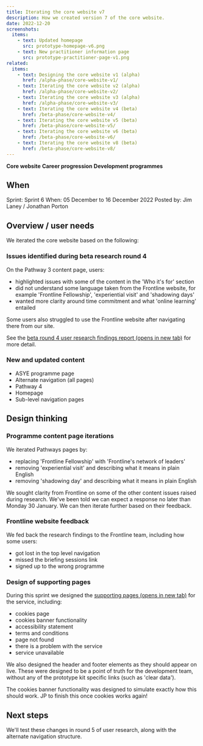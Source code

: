 ```yaml
---
title: Iterating the core website v7
description: How we created version 7 of the core website.
date: 2022-12-20
screenshots:
  items:
    - text: Updated homepage
      src: prototype-homepage-v6.png
    - text: New practitioner information page
      src: prototype-practitioner-page-v1.png
related:
  items:
    - text: Designing the core website v1 (alpha)
      href: /alpha-phase/core-website-v1/
    - text: Iterating the core website v2 (alpha)
      href: /alpha-phase/core-website-v2/
    - text: Iterating the core website v3 (alpha)
      href: /alpha-phase/core-website-v3/
    - text: Iterating the core website v4 (beta)
      href: /beta-phase/core-website-v4/
    - text: Iterating the core website v5 (beta)
      href: /beta-phase/core-website-v5/
    - text: Iterating the core website v6 (beta)
      href: /beta-phase/core-website-v6/
    - text: Iterating the core website v8 (beta)
      href: /beta-phase/core-website-v8/
---
```


<strong class="govuk-tag govuk-tag--turquoise">Core website</strong>&nbsp;<strong class="govuk-tag govuk-tag--purple">Career progression</strong>&nbsp;<strong class="govuk-tag govuk-tag--blue">Development programmes</strong>

## When
Sprint: Sprint 6
When: 05 December to 16 December 2022
Posted by: Jim Laney / Jonathan Porton

## Overview / user needs
We iterated the core website based on the following:

### Issues identified during beta research round 4

On the Pathway 3 content page, users:
  - highlighted issues with some of the content in the 'Who it's for' section
  - did not understand some language taken from the Frontline website, for example 'Frontline Fellowship', 'experiential visit' and 'shadowing days'
  - wanted more clarity around time commitment and what 'online learning' entailed

Some users also struggled to use the Frontline website after navigating there from our site.

See the <a href="https://docs.google.com/presentation/d/18i8lvGJL9-YLO5xgmtbZ-Nn1r2Yz23cYGSFbW6VjVeY/edit?usp=share_link" target="_blank">beta round 4 user research findings report (opens in new tab)</a> for more detail.

### New and updated content

- ASYE programme page
- Alternate navigation (all pages)
- Pathway 4
- Homepage
- Sub-level navigation pages

## Design thinking

### Programme content page iterations
We iterated Pathways pages by:

- replacing 'Frontline Fellowship' with 'Frontline's network of leaders'
- removing 'experiential visit' and describing what it means in plain English
- removing 'shadowing day' and describing what it means in plain English

We sought clarity from Frontline on some of the other content issues raised during research. We've been told we can expect a response no later than Monday 30 January. We can then iterate further based on their feedback.

### Frontline website feedback
We fed back the research findings to the Frontline team, including how some users:
- got lost in the top level navigation
- missed the briefing sessions link
- signed up to the wrong programme

### Design of supporting pages
During this sprint we designed the <a href="https://vcf-sw-career-dev-prototype.herokuapp.com/supporting-pages/list-of-pages" target="_blank">supporting pages (opens in new tab)</a> for the service, including:
- cookies page
- cookies banner functionality
- accessibility statement
- terms and conditions
- page not found
- there is a problem with the service
- service unavailable

We also designed the header and footer elements as they should appear on live. These were designed to be a point of truth for the development team, without any of the prototype kit specific links (such as 'clear data').

The cookies banner functionality was designed to simulate exactly how this should work. JP to finish this once cookies works again!

## Next steps
We'll test these changes in round 5 of user research, along with the alternate navigation structure.
